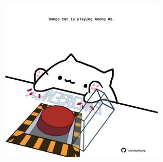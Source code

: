<!-- built at 22/08/2025, 11:00:39 UTC -->
<p align="center">
  <img width="500" height="500" src="./ReadmeImage.svg">
</p>
